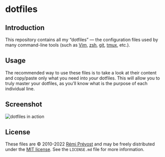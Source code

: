 # dotfiles

## Introduction

This repository contains all my “dotfiles” — the configuration files used by
many command-line tools (such as [Vim](https://www.vim.org),
[zsh](http://www.zsh.org), [git](https://git-scm.com),
[tmux](https://tmux.github.io/), etc.).

## Usage

The recommended way to use these files is to take a look at their content and
copy/paste only what you need into _your_ dotfiles. This will allow you to
truly master your dotfiles, as you’ll know what is the purpose of each
individual line.

## Screenshot

![dotfiles in action](https://user-images.githubusercontent.com/11348/173559485-ff4c3409-1f27-43d1-a5f1-d9852e4bcd4a.jpg)

## License

These files are © 2010-2022 [Rémi Prévost](https://exomel.com) and may be freely
distributed under the [MIT license](https://github.com/remiprev/dotfiles/blob/master/LICENSE.md).
See the `LICENSE.md` file for more information.
